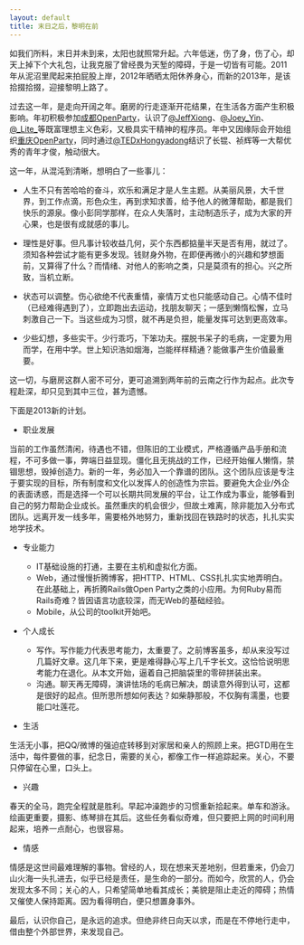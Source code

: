 ```yaml
---
layout: default
title: 末日之后，黎明在前
---
```


如我们所料，末日并未到来，太阳也就照常升起。六年低迷，伤了身，伤了心，却天上掉下个大礼包，让我克服了曾经畏为天堑的障碍，于是一切皆有可能。2011年从泥沼里爬起来拍屁股上岸，2012年晒晒太阳休养身心，而新的2013年，是该拾掇拾掇，迎接黎明上路了。

过去这一年，是走向开阔之年。磨房的行走逐渐开花结果，在生活各方面产生积极影响。年初积极参加[成都OpenParty](http://chengdu-open-party.org)，认识了[@JeffXiong](http://weibo.com/gigix)、[@Joey_Yin](http://weibo.com/joeyyin)、[@\_Lite\_](http://weibo.com/209998588)等既富理想主义色彩，又极具实干精神的程序员。年中又因缘际会开始组织[重庆OpenParty](http://chongqing-open-party.org)，同时通过[@TEDxHongyadong](http://weibo.com/tedxhongyadong)结识了长锟、祯辉等一大帮优秀的青年才俊，触动很大。

这一年，从混沌到清晰，想明白了一些事儿：

+ 人生不只有苦哈哈的奋斗，欢乐和满足才是人生主题。从美丽风景，大千世界，到工作点滴，形色众生，再到求知求善，给予他人的微薄帮助，都是我们快乐的源泉。像小彭同学那样，在众人失落时，主动制造乐子，成为大家的开心果，也是很有成就感的事儿。

+ 理性是好事。但凡事计较收益几何，买个东西都掂量半天是否有用，就过了。须知各种尝试才能有更多发现。钱财身外物，在即便再微小的兴趣和梦想面前，又算得了什么？而情绪、对他人的影响之类，只是莫须有的担心。兴之所致，当机立断。

+ 状态可以调整。伤心欲绝不代表重情，豪情万丈也只能感动自己。心情不佳时（已经难得遇到了），立即跑出去运动，找朋友聊天；一感到懒惰松懈，立马刺激自己一下。当这些成为习惯，就不再是负担，能量发挥可达到更高效率。

+ 少些幻想，多些实干。少行乖巧，下笨功夫。摆脱书呆子的毛病，一定要为用而学，在用中学。世上知识浩如烟海，岂能样样精通？能做事产生价值最重要。

这一切，与磨房这群人密不可分，更可追溯到两年前的云南之行作为起点。此次专程赴深，却只见到其中三位，甚为遗憾。

下面是2013新的计划。

* 职业发展

当前的工作虽然清闲，待遇也不错，但陈旧的工业模式，严格遵循产品手册和流程，不可多做一事，弊端日益显现。僵化且无挑战的工作，已经开始催人懒惰，禁锢思想，毁掉创造力。新的一年，务必加入一个靠谱的团队。这个团队应该是专注于要实现的目标，所有制度和文化以发挥人的创造性为宗旨。要避免大企业/外企的表面诱惑，而是选择一个可以长期共同发展的平台，让工作成为事业，能够看到自己的努力帮助企业成长。虽然重庆的机会很少，但故土难离，除非能加入分布式团队。远离开发一线多年，需要格外地努力，重新找回在铁路时的状态，扎扎实实地学技术。

* 专业能力
	+ IT基础设施的打通，主要在主机和虚拟化方面。
	+ Web，通过慢慢折腾博客，把HTTP、HTML、CSS扎扎实实地弄明白。在此基础上，再折腾Rails做Open Party之类的小应用。为何Ruby易而Rails奇难？皆因语言功底较深，而无Web的基础经验。
	+ Mobile，从公司的toolkit开始吧。

* 个人成长
	+ 写作。写作能力代表思考能力，太重要了。之前博客虽多，却从来没写过几篇好文章。这几年下来，更是难得静心写上几千字长文。这恰恰说明思考能力在退化。从本文开始，逼着自己把脑袋里的零碎拼装出来。
	+ 沟通。聊天再无障碍，演讲怯场的毛病已解决，朗读意外得到认可，这都是很好的起点。但所思所想如何表达？如柴静那般，不仅胸有濡墨，也要能口吐莲花。

* 生活

生活无小事，把QQ/微博的强迫症转移到对家居和亲人的照顾上来。把GTD用在生活中，每件要做的事，纪念日，需要的关心，都像工作一样追踪起来。关心，不要只停留在心里，口头上。

* 兴趣

春天的全马，跑完全程就是胜利。早起冲澡跑步的习惯重新拾起来。单车和游泳。绘画更重要，摄影、练琴排在其后。这些任务看似奇难，但只要把上网的时间利用起来，培养一点耐心，也很容易。

* 情感

情感是这世间最难理解的事物。曾经的人，现在想来天差地别，但若重来，仍会刀山火海一头扎进去，似乎已经是责任，是生命的一部分。而如今，欣赏的人，仍会发现太多不同；关心的人，只希望简单地看其成长；美貌是阻止走近的障碍；热情又催使人保持距离。因为看得明白，便只想置身事外。

最后，认识你自己，是永远的追求。但绝非终日向天以求，而是在不停地行走中，借由整个外部世界，来发现自己。
